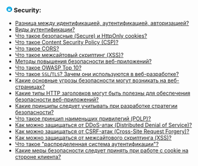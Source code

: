 <h3>
  <img src="../assets/Security.png" width="16" height="16" />
  <span>Security:</span>
</h3>

- [Разница между идентификацией, аутентификацией, авторизацией?](https://youtu.be/-mWa7erZu64?t=735)
- [Виды аутентификации?](https://youtu.be/-mWa7erZu64?t=770)
- [Что такое безопасные (Secure) и HttpOnly cookies?](https://youtu.be/ovV8GhIkzBE?t=158)
- [Что такое Content Security Policy (CSP)?](https://youtu.be/ovV8GhIkzBE?t=231)
- [Что такое CORS?](https://youtu.be/w-vUj0gHGgg?t=360)
- [Что такое межсайтовый скриптинг (XSS)?](https://youtu.be/ovV8GhIkzBE?t=292)
- [Методы повышения безопасности веб-приложений?](https://youtu.be/DZjIcc6KdjE?t=347)
- [Что такое OWASP Top 10?](https://youtu.be/DZjIcc6KdjE?t=419)
- [Что такое `SSL`/`TLS`? Зачем они используются в веб-разработке?](https://youtu.be/-mWa7erZu64?t=663)
- [Какие основные угрозы безопасности могут возникать на веб-страницах?]()
- [Какие типы HTTP заголовков могут быть полезны для обеспечения безопасности веб-приложений?]()
- [Какие принципы следует учитывать при разработке стратегии безопасности?]()
- [Что такое принцип наименьших привилегий (POLP)?]()
- [Как можно защищаться от DDoS-атак (Distributed Denial of Service)?]()
- [Как можно защищаться от CSRF-атак (Cross-Site Request Forgery)?]()
- [Как можно защищаться от межсайтового скриптинга (XSS)?]()
- [Что такое "распределенная система аутентификации"?]()
- [Какие меры безопасности следует принять при работе с cookie на стороне клиента?]()
